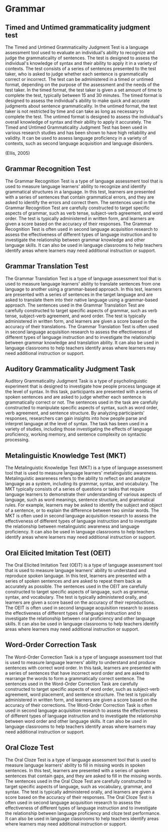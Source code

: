 # Grammar

## <strong> Timed and Untimed grammaticality judgment test </strong>

The Timed and Untimed Grammaticality Judgment Test is a language assessment tool used to evaluate an individual's ability to recognize and judge the grammaticality of sentences. The test is designed to assess the individual's knowledge of syntax and their ability to apply it in a variety of contexts.
The test consists of a series of sentences presented to the test taker, who is asked to judge whether each sentence is grammatically correct or incorrect. The test can be administered in a timed or untimed format, depending on the purpose of the assessment and the needs of the test taker.
In the timed format, the test taker is given a set amount of time to complete the test, typically between 15 and 30 minutes. The timed format is designed to assess the individual's ability to make quick and accurate judgments about sentence grammaticality.
In the untimed format, the test taker is not restricted by time and can take as long as necessary to complete the test. The untimed format is designed to assess the individual's overall knowledge of syntax and their ability to apply it accurately.
The Timed and Untimed Grammaticality Judgment Test has been used in various research studies and has been shown to have high reliability and validity. It can be used to assess language proficiency in a variety of contexts, such as second language acquisition and language disorders.

(Ellis, 2005)

## <strong> Grammar Recognition Test </strong>

The Grammar Recognition Test is a type of language assessment tool that is used to measure language learners' ability to recognize and identify grammatical structures in a language. In this test, learners are presented with a series of sentences that contain grammatical errors, and they are asked to identify the errors and correct them.
The sentences used in the Grammar Recognition Test are carefully constructed to target specific aspects of grammar, such as verb tense, subject-verb agreement, and word order. The test is typically administered in written form, and learners are given a score based on the accuracy of their responses.
The Grammar Recognition Test is often used in second language acquisition research to assess the effectiveness of different types of language instruction and to investigate the relationship between grammar knowledge and other language skills. It can also be used in language classrooms to help teachers identify areas where learners may need additional instruction or support.

## <strong> Grammar Translation Test </strong>

The Grammar Translation Test is a type of language assessment tool that is used to measure language learners' ability to translate sentences from one language to another using a grammar-based approach. In this test, learners are presented with a series of sentences in the target language and are asked to translate them into their native language using a grammar-based approach.
The sentences used in the Grammar Translation Test are carefully constructed to target specific aspects of grammar, such as verb tense, subject-verb agreement, and word order. The test is typically administered in written form, and learners are given a score based on the accuracy of their translations.
The Grammar Translation Test is often used in second language acquisition research to assess the effectiveness of different types of language instruction and to investigate the relationship between grammar knowledge and translation ability. It can also be used in language classrooms to help teachers identify areas where learners may need additional instruction or support.

## <strong> Auditory Grammaticality Judgment Task </strong>

Auditory Grammaticality Judgment Task is a type of psycholinguistic experiment that is designed to investigate how people process language at the level of syntax. In this task, participants are presented with a series of spoken sentences and are asked to judge whether each sentence is grammatically correct or not.
The sentences used in the task are carefully constructed to manipulate specific aspects of syntax, such as word order, verb agreement, and sentence structure. By analyzing participants' responses, researchers can gain insights into how people parse and interpret language at the level of syntax.
The task has been used in a variety of studies, including those investigating the effects of language proficiency, working memory, and sentence complexity on syntactic processing.

## <strong> Metalinguistic Knowledge Test (MKT) </strong>

The Metalinguistic Knowledge Test (MKT) is a type of language assessment tool that is used to measure language learners' metalinguistic awareness. Metalinguistic awareness refers to the ability to reflect on and analyze language as a system, including its grammar, syntax, and vocabulary.
The MKT typically consists of a series of questions or tasks that require language learners to demonstrate their understanding of various aspects of language, such as word meanings, sentence structure, and grammatical rules. For example, learners may be asked to identify the subject and object of a sentence, or to explain the difference between two similar words.
The MKT is often used in second language acquisition research to assess the effectiveness of different types of language instruction and to investigate the relationship between metalinguistic awareness and language proficiency. It can also be used in language classrooms to help teachers identify areas where learners may need additional instruction or support.

## <strong> Oral Elicited Imitation Test (OEIT) </strong>

The Oral Elicited Imitation Test (OEIT) is a type of language assessment tool that is used to measure language learners' ability to understand and reproduce spoken language. In this test, learners are presented with a series of spoken sentences and are asked to repeat them back as accurately as possible.
The sentences used in the OEIT are carefully constructed to target specific aspects of language, such as grammar, syntax, and vocabulary. The test is typically administered orally, and learners are given a score based on the accuracy of their reproductions.
The OEIT is often used in second language acquisition research to assess the effectiveness of different types of language instruction and to investigate the relationship between oral proficiency and other language skills. It can also be used in language classrooms to help teachers identify areas where learners may need additional instruction or support.

## <strong> Word-Order Correction Task </strong>

The Word-Order Correction Task is a type of language assessment tool that is used to measure language learners' ability to understand and produce sentences with correct word order. In this task, learners are presented with a series of sentences that have incorrect word order and are asked to rearrange the words to form a grammatically correct sentence.
The sentences used in the Word-Order Correction Task are carefully constructed to target specific aspects of word order, such as subject-verb agreement, word placement, and sentence structure. The test is typically administered in written form, and learners are given a score based on the accuracy of their corrections.
The Word-Order Correction Task is often used in second language acquisition research to assess the effectiveness of different types of language instruction and to investigate the relationship between word order and other language skills. It can also be used in language classrooms to help teachers identify areas where learners may need additional instruction or support.

## <strong> Oral Cloze Test </strong>

The Oral Cloze Test is a type of language assessment tool that is used to measure language learners' ability to fill in missing words in spoken sentences. In this test, learners are presented with a series of spoken sentences that contain gaps, and they are asked to fill in the missing words.
The sentences used in the Oral Cloze Test are carefully constructed to target specific aspects of language, such as vocabulary, grammar, and syntax. The test is typically administered orally, and learners are given a score based on the accuracy of their responses.
The Oral Cloze Test is often used in second language acquisition research to assess the effectiveness of different types of language instruction and to investigate the relationship between language proficiency and cloze test performance. It can also be used in language classrooms to help teachers identify areas where learners may need additional instruction or support.

<br>
<br>
<br>
<br>
